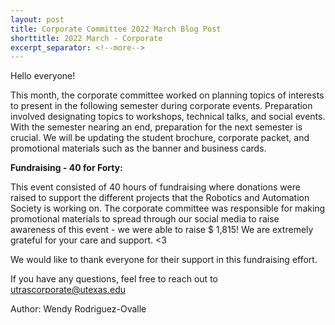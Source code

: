 ```yaml
---
layout: post
title: Corporate Committee 2022 March Blog Post
shorttitle: 2022 March - Corporate
excerpt_separator: <!--more-->
---
```


Hello everyone!  

This month, the corporate committee worked on planning topics of interests to present in the following semester during corporate events. <!--more--> Preparation involved designating topics to workshops, technical talks, and social events. With the semester nearing an end, preparation for the next semester is crucial. We will be updating the student brochure, corporate packet, and promotional materials such as the banner and business cards. 


**Fundraising - 40 for Forty:**

This event consisted of 40 hours of fundraising where donations were raised to support the different projects that the Robotics and Automation Society is working on. The corporate committee was responsible for making promotional materials to spread through our social media to raise awareness of this event - we were able to raise $ 1,815! We are extremely grateful for your care and support. <3 

We would like to thank everyone for their support in this fundraising effort. 

If you have any questions, feel free to reach out to utrascorporate@utexas.edu 

Author: Wendy Rodriguez-Ovalle